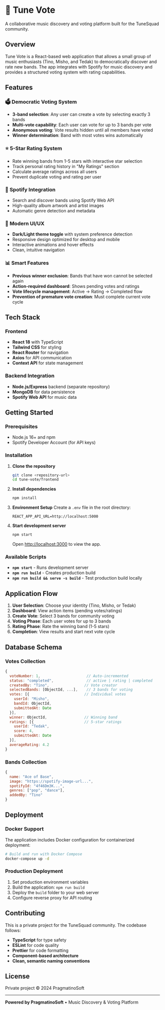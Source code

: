 # 🎵 Tune Vote

A collaborative music discovery and voting platform built for the TuneSquad community.

## Overview

Tune Vote is a React-based web application that allows a small group of music enthusiasts (Tino, Misho, and Tedak) to democratically discover and rate new bands. The app integrates with Spotify for music discovery and provides a structured voting system with rating capabilities.

## Features

### 🗳️ **Democratic Voting System**
- **3-band selection**: Any user can create a vote by selecting exactly 3 bands
- **Multi-vote capability**: Each user can vote for up to 3 bands per vote
- **Anonymous voting**: Vote results hidden until all members have voted
- **Winner determination**: Band with most votes wins automatically

### ⭐ **5-Star Rating System**
- Rate winning bands from 1-5 stars with interactive star selection
- Track personal rating history in "My Ratings" section
- Calculate average ratings across all users
- Prevent duplicate voting and rating per user

### 🎤 **Spotify Integration**
- Search and discover bands using Spotify Web API
- High-quality album artwork and artist images
- Automatic genre detection and metadata

### 🎨 **Modern UI/UX**
- **Dark/Light theme toggle** with system preference detection
- Responsive design optimized for desktop and mobile
- Interactive animations and hover effects
- Clean, intuitive navigation

### 📊 **Smart Features**
- **Previous winner exclusion**: Bands that have won cannot be selected again
- **Action-required dashboard**: Shows pending votes and ratings
- **Vote lifecycle management**: Active → Rating → Completed flow
- **Prevention of premature vote creation**: Must complete current vote cycle

## Tech Stack

### Frontend
- **React 18** with TypeScript
- **Tailwind CSS** for styling
- **React Router** for navigation
- **Axios** for API communication
- **Context API** for state management

### Backend Integration
- **Node.js/Express** backend (separate repository)
- **MongoDB** for data persistence
- **Spotify Web API** for music data

## Getting Started

### Prerequisites
- Node.js 16+ and npm
- Spotify Developer Account (for API keys)

### Installation

1. **Clone the repository**
   ```bash
   git clone <repository-url>
   cd tune-vote/frontend
   ```

2. **Install dependencies**
   ```bash
   npm install
   ```

3. **Environment Setup**
   Create a `.env` file in the root directory:
   ```env
   REACT_APP_API_URL=http://localhost:5000
   ```

4. **Start development server**
   ```bash
   npm start
   ```

   Open [http://localhost:3000](http://localhost:3000) to view the app.

### Available Scripts

- **`npm start`** - Runs development server
- **`npm run build`** - Creates production build
- **`npm run build && serve -s build`** - Test production build locally

## Application Flow

1. **User Selection**: Choose your identity (Tino, Misho, or Tedak)
2. **Dashboard**: View action items (pending votes/ratings)
3. **Create Vote**: Select 3 bands for community voting
4. **Voting Phase**: Each user votes for up to 3 bands
5. **Rating Phase**: Rate the winning band (1-5 stars)
6. **Completion**: View results and start next vote cycle

## Database Schema

### Votes Collection
```javascript
{
  voteNumber: 1,                     // Auto-incremented
  status: "completed",               // active | rating | completed
  createdBy: "Tino",                // Vote creator
  selectedBands: [ObjectId, ...],    // 3 bands for voting
  votes: [{                         // Individual votes
    userId: "Misho",
    bandId: ObjectId,
    submittedAt: Date
  }],
  winner: ObjectId,                 // Winning band
  ratings: [{                       // 5-star ratings
    userId: "Tedak",
    score: 4,
    submittedAt: Date
  }],
  averageRating: 4.2
}
```

### Bands Collection
```javascript
{
  name: "Ace of Base",
  image: "https://spotify-image-url...",
  spotifyId: "4f46Dm3K...",
  genres: ["pop", "dance"],
  addedBy: "Tino"
}
```

## Deployment

### Docker Support
The application includes Docker configuration for containerized deployment:

```bash
# Build and run with Docker Compose
docker-compose up -d
```

### Production Deployment
1. Set production environment variables
2. Build the application: `npm run build`
3. Deploy the `build` folder to your web server
4. Configure reverse proxy for API routing

## Contributing

This is a private project for the TuneSquad community. The codebase follows:
- **TypeScript** for type safety
- **ESLint** for code quality
- **Prettier** for code formatting
- **Component-based architecture**
- **Clean, semantic naming conventions**

## License

Private project © 2024 PragmatinoSoft

---

**Powered by PragmatinoSoft** • Music Discovery & Voting Platform